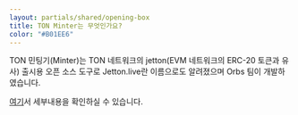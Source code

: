 ```yaml
---
layout: partials/shared/opening-box
title: TON Minter는 무엇인가요?
color: "#B01EE6"
---
```


TON 민팅기(Minter)는 TON 네트워크의 jetton(EVM 네트워크의 ERC-20 토큰과 유사) 출시용 오픈 소스 도구로 Jetton.live란 이름으로도 알려졌으며 Orbs 팀이 개발하였습니다.

[여기](https://medium.com/@orbskorea/ton-%EB%AF%BC%ED%8C%85%EA%B8%B0-minter-by-orbs-%EC%86%8C%EA%B0%9C-e20b7abf1782)서 세부내용을 확인하실 수 있습니다.  
